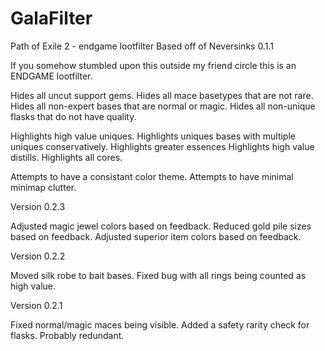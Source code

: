 # GalaFilter
Path of Exile 2 - endgame lootfilter
Based off of Neversinks 0.1.1

If you somehow stumbled upon this outside my friend circle this is an ENDGAME lootfilter.

Hides all uncut support gems.
Hides all mace basetypes that are not rare.
Hides all non-expert bases that are normal or magic.
Hides all non-unique flasks that do not have quality.

Highlights high value uniques.
Highlights uniques bases with multiple uniques conservatively.
Highlights greater essences
Highlights high value distills.
Highlights all cores.

Attempts to have a consistant color theme.
Attempts to have minimal minimap clutter.

Version 0.2.3

Adjusted magic jewel colors based on feedback.
Reduced gold pile sizes based on feedback.
Adjusted superior item colors based on feedback.

Version 0.2.2

Moved silk robe to bait bases.
Fixed bug with all rings being counted as high value.

Version 0.2.1

Fixed normal/magic maces being visible.
Added a safety rarity check for flasks. Probably redundant.
